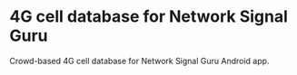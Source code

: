 # 4G cell database for Network Signal Guru
Crowd-based 4G cell database for Network Signal Guru Android app.
